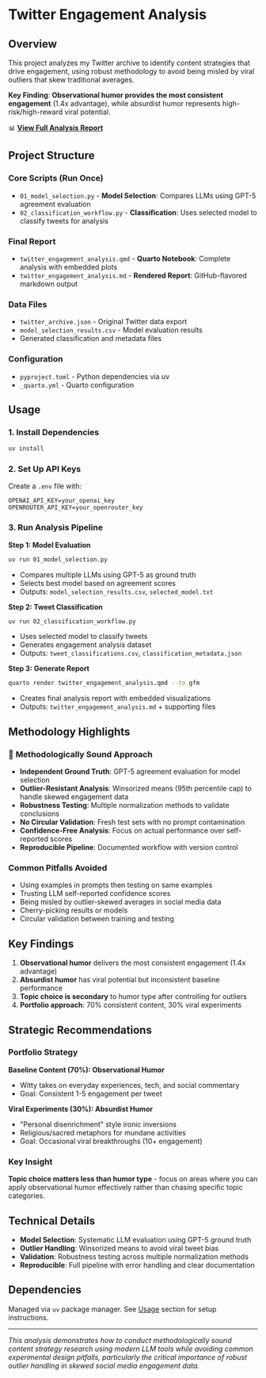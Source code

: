 # Twitter Engagement Analysis

## Overview

This project analyzes my Twitter archive to identify content strategies that drive engagement, using robust methodology to avoid being misled by viral outliers that skew traditional averages.

**Key Finding**: **Observational humor provides the most consistent engagement** (1.4x advantage), while absurdist humor represents high-risk/high-reward viral potential.

📊 **[View Full Analysis Report](twitter_engagement_analysis.md)**

## Project Structure

### Core Scripts (Run Once)
- `01_model_selection.py` - **Model Selection**: Compares LLMs using GPT-5 agreement evaluation
- `02_classification_workflow.py` - **Classification**: Uses selected model to classify tweets for analysis

### Final Report
- `twitter_engagement_analysis.qmd` - **Quarto Notebook**: Complete analysis with embedded plots
- `twitter_engagement_analysis.md` - **Rendered Report**: GitHub-flavored markdown output

### Data Files
- `twitter_archive.json` - Original Twitter data export
- `model_selection_results.csv` - Model evaluation results
- Generated classification and metadata files

### Configuration
- `pyproject.toml` - Python dependencies via uv
- `_quarto.yml` - Quarto configuration

## Usage

### 1. Install Dependencies
```bash
uv install
```

### 2. Set Up API Keys
Create a `.env` file with:
```
OPENAI_API_KEY=your_openai_key
OPENROUTER_API_KEY=your_openrouter_key
```

### 3. Run Analysis Pipeline

**Step 1: Model Evaluation**
```bash
uv run 01_model_selection.py
```
- Compares multiple LLMs using GPT-5 as ground truth
- Selects best model based on agreement scores
- Outputs: `model_selection_results.csv`, `selected_model.txt`

**Step 2: Tweet Classification**  
```bash
uv run 02_classification_workflow.py
```
- Uses selected model to classify tweets
- Generates engagement analysis dataset
- Outputs: `tweet_classifications.csv`, `classification_metadata.json`

**Step 3: Generate Report**
```bash
quarto render twitter_engagement_analysis.qmd --to gfm
```
- Creates final analysis report with embedded visualizations
- Outputs: `twitter_engagement_analysis.md` + supporting files

## Methodology Highlights

###  **Methodologically Sound Approach**
- **Independent Ground Truth**: GPT-5 agreement evaluation for model selection
- **Outlier-Resistant Analysis**: Winsorized means (95th percentile cap) to handle skewed engagement data
- **Robustness Testing**: Multiple normalization methods to validate conclusions
- **No Circular Validation**: Fresh test sets with no prompt contamination
- **Confidence-Free Analysis**: Focus on actual performance over self-reported scores
- **Reproducible Pipeline**: Documented workflow with version control

### **Common Pitfalls Avoided**
- Using examples in prompts then testing on same examples
- Trusting LLM self-reported confidence scores
- Being misled by outlier-skewed averages in social media data
- Cherry-picking results or models
- Circular validation between training and testing

## Key Findings

1. **Observational humor** delivers the most consistent engagement (1.4x advantage)
2. **Absurdist humor** has viral potential but inconsistent baseline performance  
3. **Topic choice is secondary** to humor type after controlling for outliers
4. **Portfolio approach**: 70% consistent content, 30% viral experiments

## Strategic Recommendations

### Portfolio Strategy

**Baseline Content (70%): Observational Humor**
- Witty takes on everyday experiences, tech, and social commentary
- Goal: Consistent 1-5 engagement per tweet

**Viral Experiments (30%): Absurdist Humor** 
- "Personal disenrichment" style ironic inversions
- Religious/sacred metaphors for mundane activities
- Goal: Occasional viral breakthroughs (10+ engagement)

### Key Insight
**Topic choice matters less than humor type** - focus on areas where you can apply observational humor effectively rather than chasing specific topic categories.

## Technical Details

- **Model Selection**: Systematic LLM evaluation using GPT-5 ground truth
- **Outlier Handling**: Winsorized means to avoid viral tweet bias
- **Validation**: Robustness testing across multiple normalization methods
- **Reproducible**: Full pipeline with error handling and clear documentation

## Dependencies

Managed via `uv` package manager. See [Usage](#usage) section for setup instructions.

---

*This analysis demonstrates how to conduct methodologically sound content strategy research using modern LLM tools while avoiding common experimental design pitfalls, particularly the critical importance of robust outlier handling in skewed social media engagement data.*